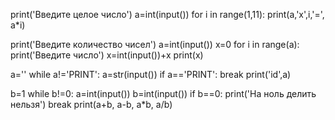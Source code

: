 print('Введите целое число')
a=int(input())
for i in range(1,11):
    print(a,'x',i,'=', a*i)
    
print('Введите количество чисел')
a=int(input())
x=0
for i in range(a):
    print('Введите число')
    x=int(input())+x
print(x)    

a=''
while a!='PRINT':
    a=str(input())
    if a=='PRINT':
        break
    print('id',a)
        
  b=1
while b!=0:
    a=int(input())
    b=int(input())
    if b==0:
        print('На ноль делить нельзя')
        break
    print(a+b, a-b, a*b, a/b)   
